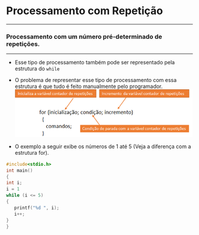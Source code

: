 # Processamento com Repetição
---
### Processamento com um número pré-determinado de repetições.
---
+ Esse tipo de processamento também pode ser representado pela estrutura do ```while```
+ O problema de representar esse tipo de processamento com essa estrutura é que tudo é feito manualmente pelo programador.
![for](/markdowns/for.png)

+ O exemplo a seguir exibe os números de 1 até 5 (Veja a diferença com a estrutura for).
```C runnable
#include<stdio.h>
int main() 
{
int i;
i = 1
while (i <= 5)
{
   printf("%d ", i);
   i++;
}
}
```
 

